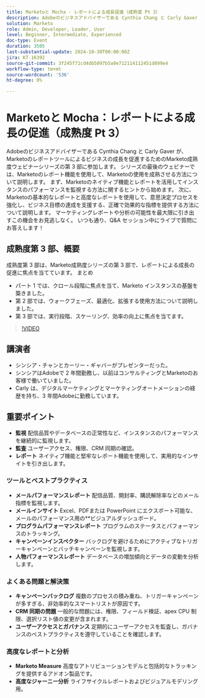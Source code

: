 ```yaml
---
title: Marketoと Mocha - レポートによる成長促進（成熟度 Pt 3）
description: Adobeのビジネスアドバイザーである Cynthia Chang と Carly Gaver が、Marketoのレポートツールによるビジネスの成長を促進するためのMarketo成熟度ウェビナーシリーズの第 3 部に参加します。 シリーズの最後のウェビナーでは、Marketoのレポート機能を使用して、Marketoの使用を成熟させる方法について説明します。 まず、Marketoのネイティブ機能とレポートを活用してインスタンスのパフォーマンスを監視する方法に関するヒントから始めます。 次に、Marketoの基本的なレポートと高度なレポートを使用して、意思決定プロセスを強化し、ビジネス目標の達成を支援する、正確で効果的な指標を提供する方法について説明します。 マーケティングレポートや分析の可能性を最大限に引き出すこの機会をお見逃しなく。 いつも通り、Q&A セッション中にライブで質問にお答えします！
solution: Marketo
role: Admin, Developer, Leader, User
level: Beginner, Intermediate, Experienced
doc-type: Event
duration: 3505
last-substantial-update: 2024-10-30T00:00:00Z
jira: KT-16392
source-git-commit: 3f245f71cd4db5097b5a9e712114112451d899e4
workflow-type: tm+mt
source-wordcount: '536'
ht-degree: 0%

---
```



# Marketoと Mocha：レポートによる成長の促進（成熟度 Pt 3）

Adobeのビジネスアドバイザーである Cynthia Chang と Carly Gaver が、Marketoのレポートツールによるビジネスの成長を促進するためのMarketo成熟度ウェビナーシリーズの第 3 部に参加します。 シリーズの最後のウェビナーでは、Marketoのレポート機能を使用して、Marketoの使用を成熟させる方法について説明します。 まず、Marketoのネイティブ機能とレポートを活用してインスタンスのパフォーマンスを監視する方法に関するヒントから始めます。 次に、Marketoの基本的なレポートと高度なレポートを使用して、意思決定プロセスを強化し、ビジネス目標の達成を支援する、正確で効果的な指標を提供する方法について説明します。 マーケティングレポートや分析の可能性を最大限に引き出すこの機会をお見逃しなく。 いつも通り、Q&amp;A セッション中にライブで質問にお答えします！

## 成熟度第 3 部、概要

成熟度第 3 部は、Marketo成熟度シリーズの第 3 部で、レポートによる成長の促進に焦点を当てています。 まとめ

* パート 1 では、クロール段階に焦点を当て、Marketo インスタンスの基盤を築きました。
* 第 2 部では、ウォークフェーズ、最適化、拡張する使用方法について説明しました。
* 第 3 部では、実行段階、スケーリング、効率の向上に焦点を当てます。

>[!VIDEO](https://video.tv.adobe.com/v/3435407/?learn=on)

## 講演者

* シンシア・チャンとカーリー・ギャバーがプレゼンターだった。
* シンシアはAdobeで 2 年間勤務し、以前はコンサルティングとMarketoのお客様で働いていました。
* Carly は、デジタルマーケティングとマーケティングオートメーションの経歴を持ち、3 年間Adobeに勤務しています。

## 重要ポイント

* **監視** 配信品質やデータベースの正常性など、インスタンスのパフォーマンスを継続的に監視します。
* **監査** ユーザーアクセス、権限、CRM 同期の確認。
* **レポート** ネイティブ機能と堅牢なレポート機能を使用して、実用的なインサイトを引き出します。

### ツールとベストプラクティス

* **メールパフォーマンスレポート** 配信品質、開封率、購読解除率などのメール指標を監視します。
* **メールインサイト** Excel、PDFまたは PowerPoint にエクスポート可能な、メールのパフォーマンス用の**ビジュアルダッシュボード。
* **プログラムパフォーマンスレポート** プログラムのステータスとパフォーマンスのトラッキング。
* **キャンペーンインスペクター** バックログを避けるためにアクティブなトリガーキャンペーンとバッチキャンペーンを監視します。
* **人物パフォーマンスレポート** データベースの増加傾向とデータの変動を分析します。

### よくある問題と解決策

* **キャンペーンバックログ** 複数のプロセスの積み重ね、トリガーキャンペーンが多すぎる、非効率的なスマートリストが原因です。
* **CRM 同期の問題** 一般的な問題には、権限、フィールド検証、apex CPU 制限、選択リスト値の変更が含まれます。
* **ユーザーアクセスとガバナンス** 定期的にユーザーアクセスを監査し、ガバナンスのベストプラクティスを遵守していることを確認します。

### 高度なレポートと分析

* **Marketo Measure** 高度なアトリビューションモデルと包括的なトラッキングを提供するアドオン製品です。
* **高度なジャーニー分析** ライフサイクルレポートおよびビジュアルモデリング用。